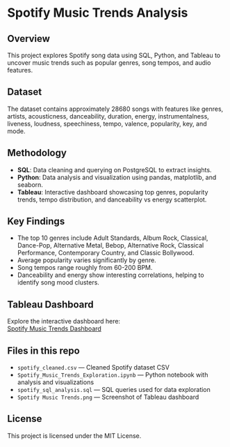 # Spotify Music Trends Analysis

## Overview
This project explores Spotify song data using SQL, Python, and Tableau to uncover music trends such as popular genres, song tempos, and audio features.

## Dataset
The dataset contains approximately 28680 songs with features like genres, artists, acousticness, danceability, duration, energy, instrumentalness, liveness, loudness, speechiness, tempo, valence, popularity, key, and mode.

## Methodology
- **SQL**: Data cleaning and querying on PostgreSQL to extract insights.
- **Python**: Data analysis and visualization using pandas, matplotlib, and seaborn.
- **Tableau**: Interactive dashboard showcasing top genres, popularity trends, tempo distribution, and danceability vs energy scatterplot.

## Key Findings
- The top 10 genres include Adult Standards, Album Rock, Classical, Dance-Pop, Alternative Metal, Bebop, Alternative Rock, Classical Performance, Contemporary Country, and Classic Bollywood.
- Average popularity varies significantly by genre.
- Song tempos range roughly from 60-200 BPM.
- Danceability and energy show interesting correlations, helping to identify song mood clusters.

## Tableau Dashboard
Explore the interactive dashboard here:  
[Spotify Music Trends Dashboard](https://public.tableau.com/views/SpotifyMusicTrends_17484597774800/SpotifyMusicTrends?:language=en-US&:sid=&:redirect=auth&:display_count=n&:origin=viz_share_link)

## Files in this repo
- `spotify_cleaned.csv` — Cleaned Spotify dataset CSV
- `Spotify_Music_Trends_Exploration.ipynb` — Python notebook with analysis and visualizations
- `spotify_sql_analysis.sql` — SQL queries used for data exploration
- `Spotify Music Trends.png` — Screenshot of Tableau dashboard

## License
This project is licensed under the MIT License.
